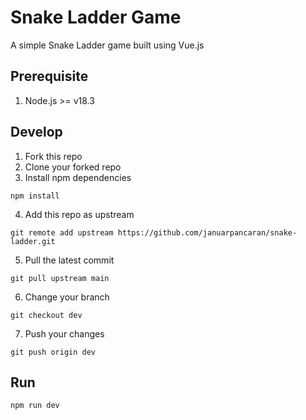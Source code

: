 # Snake Ladder Game
A simple Snake Ladder game built using Vue.js
<br>

## Prerequisite
1. Node.js >= v18.3 

## Develop
1. Fork this repo
2. Clone your forked repo
3. Install npm dependencies

`npm install`

4. Add this repo as upstream

`git remote add upstream https://github.com/januarpancaran/snake-ladder.git`

5. Pull the latest commit

`git pull upstream main`

6. Change your branch

`git checkout dev`

7. Push your changes

`git push origin dev`
<br>


## Run
`npm run dev`

